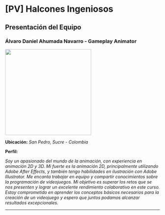 # [PV] Halcones Ingeniosos

## Presentación del Equipo

### Álvaro Daniel Ahumada Navarro - Gameplay Animator

<img src="https://avatars.githubusercontent.com/u/170365065?v=4" width="280px">

**Ubicación:** *San Pedro, Sucre - Colombia*

**Perfil:**

*Soy un apasionado del mundo de la animación, con experiencia en animación 2D y 3D. Mi fuerte es la animación 2D, principalmente utilizando Adobe After Effects, y también tengo habilidades en ilustración con Adobe Illustrator. Me encanta trabajar en equipo y compartir conocimientos sobre la programación de videojuegos. Mi objetivo es superar los retos que se nos presenten y lograr un excelente rendimiento colaborativo en este curso. Estoy comprometido en aprender los conceptos básicos necesarios para la creación de un videojuego y espero que juntos podamos alcanzar resultados excepcionales.*

<hr>